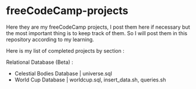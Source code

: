 # freeCodeCamp-projects

Here they are my freeCodeCamp projects, I post them here if necessary but the most important thing is to keep track of them.
So I will post them in this repository according to my learning.

Here is my list of completed projects by section :

Relational Database (Beta) :
- Celestial Bodies Database | universe.sql
- World Cup Database        | worldcup.sql, insert_data.sh, queries.sh
